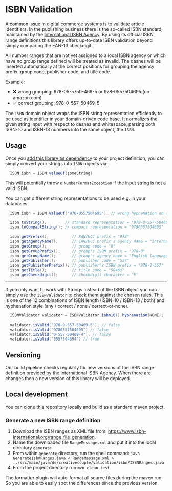 # ISBN Validation

A common issue in digital commerce systems is to validate article identifiers.
In the publishing business there is the so-called ISBN standard, maintained by the
[International ISBN Agency](https://www.isbn-international.org/).
By using its official ISBN range definitions this library offers up-to-date ISBN validation
beyond simply comparing the EAN-13 checkdigit.

All number ranges that are not yet assigned to a local ISBN agency or
which have no group range defined will be treated as invalid.
The dashes will be inserted automatically at the correct positions for grouping the
agency prefix, group code, publisher code, and title code.

Example:
- ❌ wrong grouping: 978-05-5750-469-5 or 978-0557504695 (on amazon.com)
- ✅ correct grouping: 978-0-557-50469-5

The `ISBN` domain object wraps the ISBN string representation efficiently to be used
as identifier in your domain-driven code base.
It normalizes the given string input with respect to dashes and whitespace,
parsing both ISBN-10 and ISBN-13 numbers into the same object, the `ISBN`. 

## Usage

Once you [add this library as dependency](https://search.maven.org/artifact/de.creativecouple.validation/isbn-core)
to your project definition, you can simply convert your strings into `ISBN` objects via:

```java
  ISBN isbn = ISBN.valueOf(someString)
```

This will potentially throw a `NumberFormatException` if the input string is not a valid ISBN.

You can get different string representations to be used e.g. in your databases:

```java
  ISBN isbn = ISBN.valueOf("978-0557504695"); // wrong hyphenation on amazon.com

  isbn.toString();        // standard representation = "978-0-557-50469-5"
  isbn.toCompactString(); // compact representation = "9780557504695"
  
  isbn.getPrefix();          // EAN/UCC prefix = "978" 
  isbn.getAgencyName();      // EAN/UCC prefix's agency name = "International ISBN Agency" 
  isbn.getGroup();           // group code = "0" 
  isbn.getGroupPrefix();     // group's ISBN prefix = "978-0" 
  isbn.getGroupName();       // group's agency name = "English language" 
  isbn.getPublisher();       // publisher code = "557" 
  isbn.getPublisherPrefix(); // publisher's ISBN prefix = "978-0-557" 
  isbn.getTitle();           // title code = "50469" 
  isbn.getCheckdigit();      // checkdigit character = '5' 
```

----

If you only want to work with Strings instead of the ISBN object you can simply use the `ISBNValidator`
to check them against the chosen rules. This is one of the 12 combinations of ISBN length (ISBN-10 / ISBN-13 / both)
and hyphenation style (any / correct / none / correct-or-none). 

```java
  ISBNValidator validator = ISBNValidator.isbn10().hyphenation(NONE);
        
  validator.isValid("978-0-557-50469-5"); // false
  validator.isValid("9780557504695") // false
  validator.isValid("0-557-50469-4"); // false
  validator.isValid("0557504694") // true
```

## Versioning

Our build pipeline checks regularly for new versions of the ISBN range definition provided by the
International ISBN Agency. When there are changes then a new version of this library will be deployed.

## Local development

You can clone this repository locally and build as a standard maven project. 

### Generate a new ISBN range definition

1. Download the ISBN ranges as XML file from: https://www.isbn-international.org/range_file_generation.
1. Name the downloaded file `RangeMessage.xml` and put it into the local directory `generate`.
1. From within `generate` directory, run the shell command:
`java GenerateIsbnRanges.java < RangeMessage.xml > ../src/main/java/de/creativecouple/validation/isbn/ISBNRanges.java`
1. From the project directory run `mvn clean test`

The formatter plugin will auto-format all source files during the maven run.
So you are able to easily spot the differences since the previous version.
